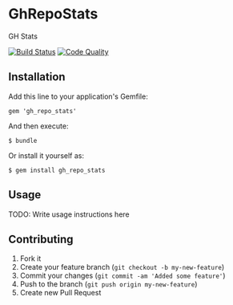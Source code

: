 # GhRepoStats

GH Stats

[![Build Status](https://travis-ci.org/ywen/gh_repo_stats.png?branch=master)](https://travis-ci.org/ywen/gh_repo_stats)
[![Code Quality](https://codeclimate.com/badge.png)](https://codeclimate.com/github/ywen/gh_repo_stats)

## Installation

Add this line to your application's Gemfile:

    gem 'gh_repo_stats'

And then execute:

    $ bundle

Or install it yourself as:

    $ gem install gh_repo_stats

## Usage

TODO: Write usage instructions here

## Contributing

1. Fork it
2. Create your feature branch (`git checkout -b my-new-feature`)
3. Commit your changes (`git commit -am 'Added some feature'`)
4. Push to the branch (`git push origin my-new-feature`)
5. Create new Pull Request
